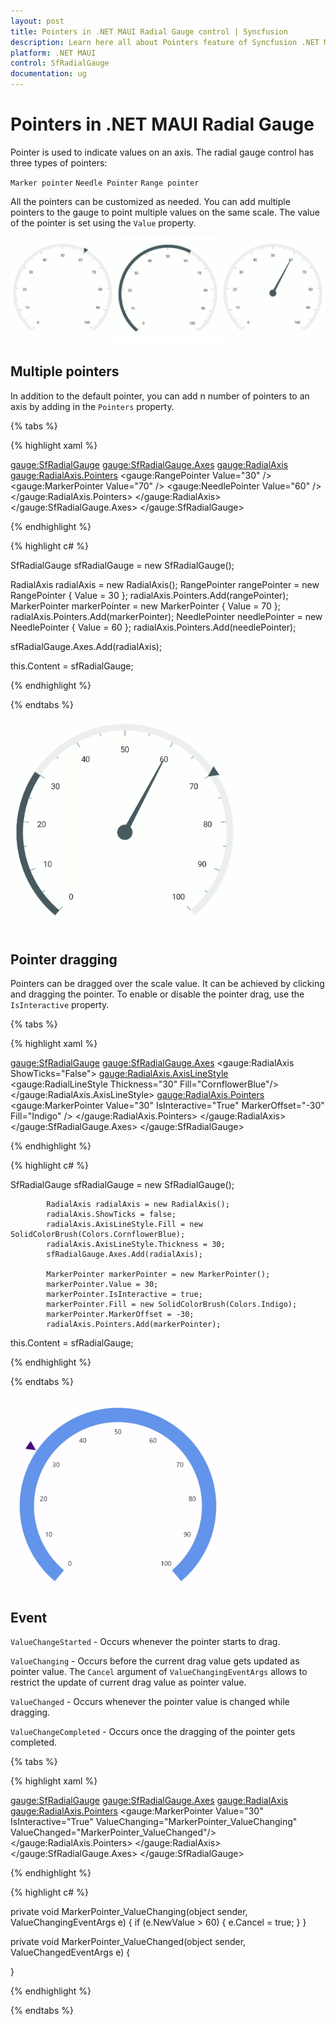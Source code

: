 ```yaml
---
layout: post
title: Pointers in .NET MAUI Radial Gauge control | Syncfusion
description: Learn here all about Pointers feature of Syncfusion .NET MAUI Radial Gauge control with multiple pointer support and more.
platform: .NET MAUI 
control: SfRadialGauge
documentation: ug
---
```


# Pointers in .NET MAUI Radial Gauge

 Pointer is used to indicate values on an axis. The radial gauge control has three types of pointers: 

`Marker pointer`
`Needle Pointer`
`Range pointer`

All the pointers can be customized as needed. You can add multiple pointers to the gauge to point multiple values on the same scale. The value of the pointer is set using the `Value` property.

![MAUI Radial Gauge with Pointers](images/pointers/maui-radial-gauge-pointers.png)

## Multiple pointers

In addition to the default pointer, you can add n number of pointers to an axis by adding in the `Pointers` property.

{% tabs %}

{% highlight xaml %}

<gauge:SfRadialGauge>
    <gauge:SfRadialGauge.Axes>
        <gauge:RadialAxis>
            <gauge:RadialAxis.Pointers>
                <gauge:RangePointer Value="30" />
                <gauge:MarkerPointer Value="70" />
                <gauge:NeedlePointer Value="60" />
            </gauge:RadialAxis.Pointers>
        </gauge:RadialAxis>
    </gauge:SfRadialGauge.Axes>
</gauge:SfRadialGauge>

{% endhighlight %}

{% highlight c# %}

SfRadialGauge sfRadialGauge = new SfRadialGauge();

RadialAxis radialAxis = new RadialAxis();
RangePointer rangePointer = new RangePointer { Value = 30 };
radialAxis.Pointers.Add(rangePointer);
MarkerPointer markerPointer = new MarkerPointer { Value = 70 };
radialAxis.Pointers.Add(markerPointer);
NeedlePointer needlePointer = new NeedlePointer { Value = 60 };
radialAxis.Pointers.Add(needlePointer);

sfRadialGauge.Axes.Add(radialAxis);

this.Content = sfRadialGauge;

{% endhighlight %}

{% endtabs %}

![MAUI radial Gauge with Multiple Pointers](images/pointers/maui-radial-gauge-multiple-pointers.png)

## Pointer dragging

Pointers can be dragged over the scale value. It can be achieved by clicking and dragging the pointer. To enable or disable the pointer drag, use the `IsInteractive` property.

{% tabs %}

{% highlight xaml %}

<gauge:SfRadialGauge>
            <gauge:SfRadialGauge.Axes>
                <gauge:RadialAxis ShowTicks="False">
                    <gauge:RadialAxis.AxisLineStyle>
                        <gauge:RadialLineStyle Thickness="30" Fill="CornflowerBlue"/>
                    </gauge:RadialAxis.AxisLineStyle>
                    <gauge:RadialAxis.Pointers>
                        <gauge:MarkerPointer Value="30"
                                     IsInteractive="True"
                                     MarkerOffset="-30"
                                     Fill="Indigo" />
                    </gauge:RadialAxis.Pointers>
                </gauge:RadialAxis>
            </gauge:SfRadialGauge.Axes>
        </gauge:SfRadialGauge>

{% endhighlight %}

{% highlight c# %}

 SfRadialGauge sfRadialGauge = new SfRadialGauge();

            RadialAxis radialAxis = new RadialAxis();
            radialAxis.ShowTicks = false;
            radialAxis.AxisLineStyle.Fill = new SolidColorBrush(Colors.CornflowerBlue);
            radialAxis.AxisLineStyle.Thickness = 30;
            sfRadialGauge.Axes.Add(radialAxis);

            MarkerPointer markerPointer = new MarkerPointer();
            markerPointer.Value = 30;
            markerPointer.IsInteractive = true;
            markerPointer.Fill = new SolidColorBrush(Colors.Indigo);
            markerPointer.MarkerOffset = -30;
            radialAxis.Pointers.Add(markerPointer);

this.Content = sfRadialGauge;

{% endhighlight %}

{% endtabs %}

![MAUI Radial Gauge Pointer Dragging](images/pointers/maui-radial-gauge-pointer-dragging.gif)

## Event

`ValueChangeStarted` - Occurs whenever the pointer starts to drag.

`ValueChanging` - Occurs before the current drag value gets updated as pointer value. The `Cancel` argument of `ValueChangingEventArgs` allows to restrict the update of current drag value as pointer value.

`ValueChanged` - Occurs whenever the pointer value is changed while dragging.

`ValueChangeCompleted` - Occurs once the dragging of the pointer gets completed.

{% tabs %}

{% highlight xaml %}

<gauge:SfRadialGauge>
    <gauge:SfRadialGauge.Axes>
        <gauge:RadialAxis>
            <gauge:RadialAxis.Pointers>
                <gauge:MarkerPointer Value="30"
                                     IsInteractive="True"
                                     ValueChanging="MarkerPointer_ValueChanging"
                                     ValueChanged="MarkerPointer_ValueChanged"/>
            </gauge:RadialAxis.Pointers>
        </gauge:RadialAxis>
    </gauge:SfRadialGauge.Axes>
</gauge:SfRadialGauge>

{% endhighlight %}

{% highlight c# %}

private void MarkerPointer_ValueChanging(object sender, ValueChangingEventArgs e)
{
    if (e.NewValue > 60)
    {
        e.Cancel = true;
    }
}

private void MarkerPointer_ValueChanged(object sender, ValueChangedEventArgs e)
{

}

{% endhighlight %}

{% endtabs %}
